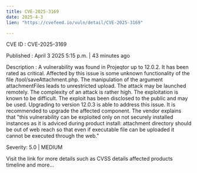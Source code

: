 ```yaml
---
title: CVE-2025-3169
date: 2025-4-3
lien: "https://cvefeed.io/vuln/detail/CVE-2025-3169"

---
```


CVE ID : CVE-2025-3169

Published :  April 3
2025
5:15 p.m. | 43 minutes ago

Description : A vulnerability was found in Projeqtor up to 12.0.2. It has been rated as critical. Affected by this issue is some unknown functionality of the file /tool/saveAttachment.php. The manipulation of the argument attachmentFiles leads to unrestricted upload. The attack may be launched remotely. The complexity of an attack is rather high. The exploitation is known to be difficult. The exploit has been disclosed to the public and may be used. Upgrading to version 12.0.3 is able to address this issue. It is recommended to upgrade the affected component. The vendor explains
that "this vulnerability can be exploited only on not securely installed instances
as it is adviced during product install: attachment directory should be out of web reach
so that even if executable file can be uploaded
it cannot be executed through the web."

Severity: 5.0 | MEDIUM

Visit the link for more details
such as CVSS details
affected products
timeline
and more...
